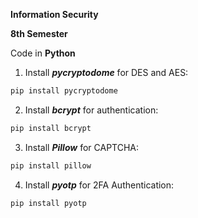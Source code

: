 **Information Security**


**8th Semester** 


Code in **Python**


1. Install **_pycryptodome_** for DES and AES:

```bash
pip install pycryptodome
```

2. Install **_bcrypt_** for authentication:

```bash
pip install bcrypt
```


3. Install **_Pillow_** for CAPTCHA:

```bash
pip install pillow
```

4. Install **_pyotp_** for 2FA Authentication:

```bash
pip install pyotp
```
